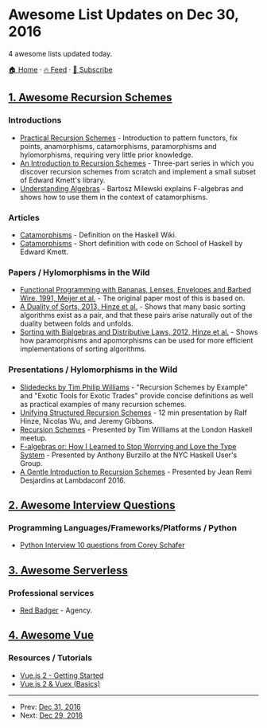 # Awesome List Updates on Dec 30, 2016

4 awesome lists updated today.

[🏠 Home](/README.md) · [🔥 Feed](https://test.trackawesomelist.com/feed.xml) · [📮 Subscribe](https://trackawesomelist.us17.list-manage.com/subscribe?u=d2f0117aa829c83a63ec63c2f&id=36a103854c)



## [1. Awesome Recursion Schemes](/content/passy/awesome-recursion-schemes/README.md)

### Introductions

*   [Practical Recursion Schemes](https://jtobin.io/practical-recursion-schemes) -
    Introduction to pattern functors, fix points, anamorphisms, catamorphisms,
    paramorphisms and hylomorphisms, requiring very little prior knowledge.
*   [An Introduction to Recursion Schemes](http://blog.sumtypeofway.com/an-introduction-to-recursion-schemes/) -
    Three-part series in which you discover recursion schemes from scratch and
    implement a small subset of Edward Kmett's library.
*   [Understanding Algebras](https://www.schoolofhaskell.com/user/bartosz/understanding-algebras) -
    Bartosz Milewski explains F-algebras and shows how to use them in the context of
    catamorphisms.

### Articles

*   [Catamorphisms](https://wiki.haskell.org/Catamorphisms) - Definition on the Haskell Wiki.
*   [Catamorphisms](https://www.schoolofhaskell.com/user/edwardk/recursion-schemes/catamorphisms) -
    Short definition with code on School of Haskell by Edward Kmett.

### Papers / Hylomorphisms in the Wild

*   [Functional Programming with Bananas, Lenses, Envelopes and Barbed Wire, 1991, Meijer et al.](http://maartenfokkinga.github.io/utwente/mmf91m.pdf) -
    The original paper most of this is based on.
*   [A Duality of Sorts, 2013, Hinze et al.](http://www.cs.ox.ac.uk/ralf.hinze/publications/Sorting.pdf) -
    Shows that many basic sorting algorithms exist as a pair, and that these pairs
    arise naturally out of the duality between folds and unfolds.
*   [Sorting with Bialgebras and Distributive Laws, 2012, Hinze et al.](http://www.cs.ox.ac.uk/people/daniel.james/sorting/sorting.pdf) -
    Shows how paramorphisms and apomorphisms can be used for more efficient
    implementations of sorting algorithms.

### Presentations / Hylomorphisms in the Wild

*   [Slidedecks by Tim Philip Williams](http://www.timphilipwilliams.com/slides.html) -
    "Recursion Schemes by Example" and "Exotic Tools for Exotic Trades" provide
    concise definitions as well as practical examples of many recursion schemes.
*   [Unifying Structured Recursion Schemes](https://www.youtube.com/watch?v=9EGYSb9vov8) -
    12 min presentation by Ralf Hinze, Nicolas Wu, and Jeremy Gibbons.
*   [Recursion Schemes](https://www.youtube.com/watch?v=Zw9KeP3OzpU) -
    Presented by Tim Williams at the London Haskell meetup.
*   [F-algebras or: How I Learned to Stop Worrying and Love the Type System](https://www.youtube.com/watch?v=PK4SOaAGVfg) -
    Presented by Anthony Burzillo at the NYC Haskell User's Group.
*   [A Gentle Introduction to Recursion Schemes](https://www.youtube.com/watch?v=i5A2Amfcir8) -
    Presented by Jean Remi Desjardins at Lambdaconf 2016.

## [2. Awesome Interview Questions](/content/DopplerHQ/awesome-interview-questions/README.md)

### Programming Languages/Frameworks/Platforms / Python

*   [Python Interview 10 questions from Corey Schafer](https://www.youtube.com/watch?v=DEwgZNC-KyE)

## [3. Awesome Serverless](/content/pmuens/awesome-serverless/README.md)

### Professional services

*   [Red Badger](https://red-badger.com) - Agency.

## [4. Awesome Vue](/content/vuejs/awesome-vue/README.md)

### Resources / Tutorials

*   [Vue.js 2 - Getting Started](https://www.youtube.com/playlist?list=PL55RiY5tL51p-YU-Uw90qQH419BM4Iz07)
*   [Vue.js 2 & Vuex (Basics)](https://www.youtube.com/playlist?list=PL55RiY5tL51pT0DNJraU93FhMzhXxtDAo)

---

- Prev: [Dec 31, 2016](/content/2016/12/31/README.md)
- Next: [Dec 29, 2016](/content/2016/12/29/README.md)